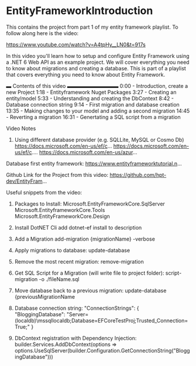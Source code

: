 # EntityFrameworkIntroduction
This contains the project from part 1 of my entity framework playlist. To follow along here is the video:

https://www.youtube.com/watch?v=A4tpHy__LN0&t=917s

In this video you'll learn how to setup and configure Entity Framework using a .NET 6 Web API as an example project. We will cover everything you need to know about migrations and creating a database. This is part of a playlist that covers everything you need to know about Entity Framework.

▬ Contents of this video  ▬▬▬▬▬▬▬▬▬▬
0:00 - Introduction, create a new Project
1:18 - Entityframework Nuget Packages
3:27 - Creating an entity/model
5:33 - Understanding and creating the DbContext
8:42 - Database connection string
9:14 - First migration and database creation
13:35 - Making changes to your model and adding a second migration
14:45 - Reverting a migration
16:31 - Genertating a SQL script from a migration

Video Notes
1. Using different database provider (e.g. SQLLite, MySQL or Cosmo Db)
https://docs.microsoft.com/en-us/ef/c...
https://docs.microsoft.com/en-us/ef/c.... 
https://docs.microsoft.com/en-us/azur...

Database first entity framework:
https://www.entityframeworktutorial.n...

Github Link for the Project from this video:
https://github.com/hpt-dev/EntityFram...

Useful snippets from the video:
1. Packages to Install:
Microsoft.EntityFrameworkCore.SqlServer
Microsoft.EntityframeworkCore.Tools
Microsoft.EntityFrameworkCore.Design

2. Install DotNET Cli
add dotnet-ef install to description

3. Add a Migration
add-migration {migrationName} -verbose

4. Apply migrations to database:
update-database

5. Remove the most recent migration:
remove-migration

6. Get SQL Script for a Migration (will write file to project folder):
script-migration -o ./fileName.sql 

7. Move database back to a previous migration:
update-database {previousMigrationName

8. Database connection string:
  "ConnectionStrings": {
    "BloggingDatabase": "Server=(localdb)\\mssqllocaldb;Database=EFCoreTestProj;Trusted_Connection=True;"
  }

9. DbContext registration with Dependency Injection:
builder.Services.AddDbContext<ApplicationDbContext>(options =>
    options.UseSqlServer(builder.Configuration.GetConnectionString("BloggingDatabase")))

